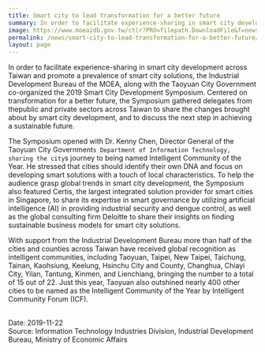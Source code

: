 ```yaml
---
title: Smart city to lead transformation for a better future
summary: In order to facilitate experience-sharing in smart city development across Taiwan and promote a prevalence of smart city solutions, the Industrial Development Bureau of the MOEA, along with the Taoyuan City Government co-organized the 2019 Smart City Development Symposium.
image: https://www.moeaidb.gov.tw/ctlr?PRO=filepath.DownloadFile&f=news&t=i&id=30557
permalink: /news/smart-city-to-lead-transformation-for-a-better-future/
layout: page
---
```

In order to facilitate experience-sharing in smart city development across Taiwan and promote a prevalence of smart city solutions, the Industrial Development Bureau of the MOEA, along with the Taoyuan City Government co-organized the 2019 Smart City Development Symposium. Centered on transformation for a better future, the Symposium gathered delegates from thepublic and private sectors across Taiwan to share the changes brought about by smart city development, and to discuss the next step in achieving a sustainable future.

The Symposium opened with Dr. Kenny Chen, Director General of the Taoyuan City Government`s Department of Information Technology, sharing the city`s journey to being named Intelligent Community of the Year. He stressed that cities should identify their own DNA and focus on developing smart solutions with a touch of local characteristics. To help the audience grasp global trends in smart city development, the Symposium also featured Certis, the largest integrated solution provider for smart cities in Singapore, to share its expertise in smart governance by utilizing artificial intelligence (AI) in providing industrial security and dengue control, as well as the global consulting firm Deloitte to share their insights on finding sustainable business models for smart city solutions.

With support from the Industrial Development Bureau more than half of the cities and counties across Taiwan have received global recognition as intelligent communities, including Taoyuan, Taipei, New Taipei, Taichung, Tainan, Kaohsiung, Keelung, Hsinchu City and County, Changhua, Chiayi City, Yilan, Tantung, Kinmen, and Lienchiang, bringing the number to a total of 15 out of 22. Just this year, Taoyuan also outshined nearly 400 other cities to be named as the Intelligent Community of the Year by Intelligent Community Forum (ICF).

<br/>
Date: 2019-11-22
<br/>
Source: Information Technology Industries Division, Industrial Development Bureau, Ministry of Economic Affairs
